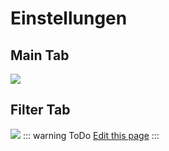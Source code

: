 # Einstellungen
## Main Tab
![](/iobroker_seq_main.png)

## Filter Tab
![](/iobroker_seq_filter.png)
::: warning ToDo
 [Edit this page](https://github.com/o0shojo0o/doc/edit/master/src/pixelit/nodered_nodes.md)
:::